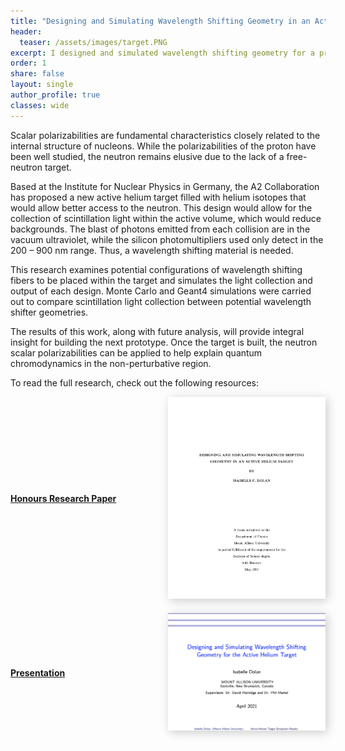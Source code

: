 ```yaml
---
title: "Designing and Simulating Wavelength Shifting Geometry in an Active Helium Target"
header:
  teaser: /assets/images/target.PNG
excerpt: I designed and simulated wavelength shifting geometry for a proposed active helium target at the Mainz Microtron in Germany as part of my honours thesis.
order: 1
share: false
layout: single
author_profile: true
classes: wide
---
```


Scalar polarizabilities are fundamental characteristics closely related to the internal structure of nucleons. While the polarizabilities of the proton have been well studied, the neutron remains elusive due to the lack of a free-neutron target.

Based at the Institute for Nuclear Physics in Germany, the A2 Collaboration has proposed a new active helium target filled with helium isotopes that would allow better access to the neutron. This design would allow for the collection of scintillation light within the active volume, which would reduce backgrounds. The blast of photons emitted from each collision are in the vacuum ultraviolet, while the silicon photomultipliers used only detect in the 200 – 900 nm range. Thus, a wavelength shifting material is needed.

This research examines potential configurations of wavelength shifting fibers to be placed within the target and simulates the light collection and output of each design. Monte Carlo and Geant4 simulations were carried out to compare scintillation light collection between potential wavelength shifter geometries.

The results of this work, along with future analysis, will provide integral insight for building the next prototype. Once the target is built, the neutron scalar polarizabilities can be applied to help explain quantum chromodynamics in the non-perturbative region.


To read the full research, check out the following resources:








<style>
    .shadow-img {
        transition: all 0.3s;
        box-shadow: 3px 3px 15px rgba(0,0,0,0.2);
    }

    .shadow-img:hover {
        box-shadow: 3px 3px 15px rgba(0,0,0,0.4);
    }
</style>
<html lang="en">
<head>
    <meta charset="UTF-8">
    <meta name="viewport" content="width=device-width, initial-scale=1.0">
    <title>Your Research</title>
    <style>
        .container {
            display: flex;
            justify-content: space-between;
            align-items: center;
            margin-bottom: 20px;
        }
        .title {
            font-weight: bold;
            width: 40%;
        }
        .image-container {
            width: 50%;
            text-align: right;
        }
        img {
            width: 100%;
        }
    </style>
</head>
<body>

<div class="container">
    <div class="title">
        <a href="/assets/files/undergrad_thesis.pdf">Honours Research Paper</a>
    </div>
    <div class="image-container">
        <a href="/assets/files/undergrad_thesis.pdf">
            <!-- Here's the addition of the shadow-img class -->
            <img class="shadow-img" src="/assets/images/thesis_screenshot.png" alt="undergrad_thesis"/>
        </a>
    </div>
</div>

<div class="container">
    <div class="title">
        <a href="/assets/files/thesis_presentation.pdf">Presentation</a>
    </div>
    <div class="image-container">
        <a href="/assets/files/thesis_presentation.pdf">
            <!-- And here as well -->
            <img class="shadow-img" src="/assets/images/thesis_presentation_screenshot.png" alt="thesis_presentation"/>
        </a>
    </div>
</div>


</body>
</html>

